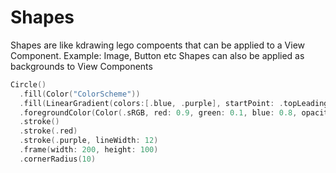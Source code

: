 # Shapes
Shapes are like kdrawing lego compoents that can be applied to a View Component. Example: Image, Button etc
Shapes can also be applied as backgrounds to View Components

```swift
Circle()
  .fill(Color("ColorScheme"))
  .fill(LinearGradient(colors:[.blue, .purple], startPoint: .topLeading, endPoint:.bottomTrailing))
  .foregroundColor(Color(.sRGB, red: 0.9, green: 0.1, blue: 0.8, opacity: 1))
  .stroke()
  .stroke(.red)
  .stroke(.purple, lineWidth: 12)
  .frame(width: 200, height: 100)
  .cornerRadius(10)
```

